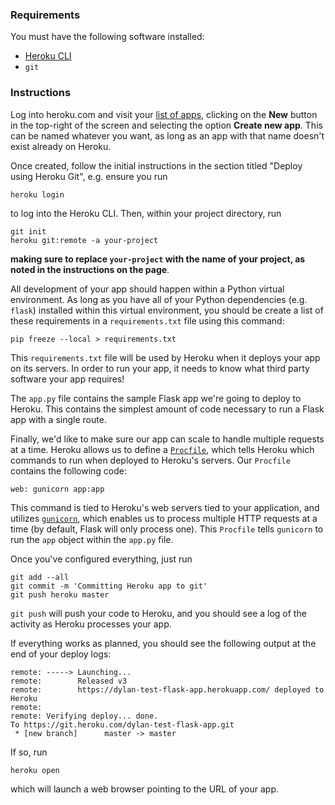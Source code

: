 ### Requirements

You must have the following software installed:

* [Heroku CLI](https://devcenter.heroku.com/articles/heroku-cli)
* `git`

### Instructions

Log into heroku.com and visit your [list of apps](https://dashboard.heroku.com/apps), clicking on the **New** button in the top-right of the screen and selecting the option **Create new app**. This can be named whatever you want, as long as an app with that name doesn't exist already on Heroku.

Once created, follow the initial instructions in the section titled "Deploy using Heroku Git", e.g. ensure you run

    heroku login

to log into the Heroku CLI. Then, within your project directory, run

    git init
    heroku git:remote -a your-project

**making sure to replace `your-project` with the name of your project, as noted in the instructions on the page**.

All development of your app should happen within a Python virtual environment. As long as you have all of your Python dependencies (e.g. `flask`) installed within this virtual environment, you should be create a list of these requirements in a `requirements.txt` file using this command:

    pip freeze --local > requirements.txt

This `requirements.txt` file will be used by Heroku when it deploys your app on its servers. In order to run your app, it needs to know what third party software your app requires!

The `app.py` file contains the sample Flask app we're going to deploy to Heroku. This contains the simplest amount of code necessary to run a Flask app with a single route.

Finally, we'd like to make sure our app can scale to handle multiple requests at a time. Heroku allows us to define a [`Procfile`](https://devcenter.heroku.com/articles/python-gunicorn), which tells Heroku which commands to run when deployed to Heroku's servers. Our `Procfile` contains the following code:

    web: gunicorn app:app

This command is tied to Heroku's web servers tied to your application, and utilizes [`gunicorn`](https://devcenter.heroku.com/articles/python-gunicorn), which enables us to process multiple HTTP requests at a time (by default, Flask will only process one). This `Procfile` tells `gunicorn` to run the `app` object within the `app.py` file.

Once you've configured everything, just run 

    git add --all
    git commit -m 'Committing Heroku app to git'
    git push heroku master

`git push` will push your code to Heroku, and you should see a log of the activity as Heroku processes your app.

If everything works as planned, you should see the following output at the end of your deploy logs:

    remote: -----> Launching...
    remote:        Released v3
    remote:        https://dylan-test-flask-app.herokuapp.com/ deployed to Heroku
    remote:
    remote: Verifying deploy... done.
    To https://git.heroku.com/dylan-test-flask-app.git
     * [new branch]      master -> master

If so, run

    heroku open

which will launch a web browser pointing to the URL of your app.
